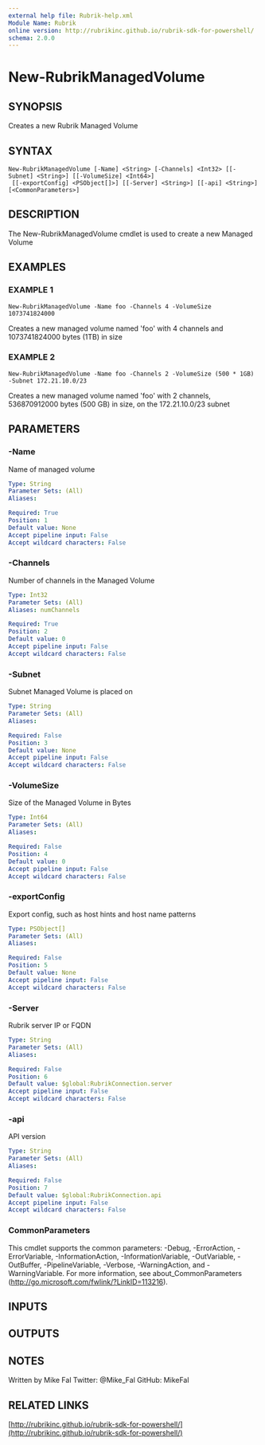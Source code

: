```yaml
---
external help file: Rubrik-help.xml
Module Name: Rubrik
online version: http://rubrikinc.github.io/rubrik-sdk-for-powershell/
schema: 2.0.0
---
```


# New-RubrikManagedVolume

## SYNOPSIS
Creates a new Rubrik Managed Volume

## SYNTAX

```
New-RubrikManagedVolume [-Name] <String> [-Channels] <Int32> [[-Subnet] <String>] [[-VolumeSize] <Int64>]
 [[-exportConfig] <PSObject[]>] [[-Server] <String>] [[-api] <String>] [<CommonParameters>]
```

## DESCRIPTION
The New-RubrikManagedVolume cmdlet is used to create
a new Managed Volume

## EXAMPLES

### EXAMPLE 1
```
New-RubrikManagedVolume -Name foo -Channels 4 -VolumeSize 1073741824000
```

Creates a new managed volume named 'foo' with 4 channels and 1073741824000 bytes (1TB) in size

### EXAMPLE 2
```
New-RubrikManagedVolume -Name foo -Channels 2 -VolumeSize (500 * 1GB) -Subnet 172.21.10.0/23
```

Creates a new managed volume named 'foo' with 2 channels, 536870912000 bytes (500 GB) in size, on the 172.21.10.0/23 subnet

## PARAMETERS

### -Name
Name of managed volume

```yaml
Type: String
Parameter Sets: (All)
Aliases:

Required: True
Position: 1
Default value: None
Accept pipeline input: False
Accept wildcard characters: False
```

### -Channels
Number of channels in the Managed Volume

```yaml
Type: Int32
Parameter Sets: (All)
Aliases: numChannels

Required: True
Position: 2
Default value: 0
Accept pipeline input: False
Accept wildcard characters: False
```

### -Subnet
Subnet Managed Volume is placed on

```yaml
Type: String
Parameter Sets: (All)
Aliases:

Required: False
Position: 3
Default value: None
Accept pipeline input: False
Accept wildcard characters: False
```

### -VolumeSize
Size of the Managed Volume in Bytes

```yaml
Type: Int64
Parameter Sets: (All)
Aliases:

Required: False
Position: 4
Default value: 0
Accept pipeline input: False
Accept wildcard characters: False
```

### -exportConfig
Export config, such as host hints and host name patterns

```yaml
Type: PSObject[]
Parameter Sets: (All)
Aliases:

Required: False
Position: 5
Default value: None
Accept pipeline input: False
Accept wildcard characters: False
```

### -Server
Rubrik server IP or FQDN

```yaml
Type: String
Parameter Sets: (All)
Aliases:

Required: False
Position: 6
Default value: $global:RubrikConnection.server
Accept pipeline input: False
Accept wildcard characters: False
```

### -api
API version

```yaml
Type: String
Parameter Sets: (All)
Aliases:

Required: False
Position: 7
Default value: $global:RubrikConnection.api
Accept pipeline input: False
Accept wildcard characters: False
```

### CommonParameters
This cmdlet supports the common parameters: -Debug, -ErrorAction, -ErrorVariable, -InformationAction, -InformationVariable, -OutVariable, -OutBuffer, -PipelineVariable, -Verbose, -WarningAction, and -WarningVariable.
For more information, see about_CommonParameters (http://go.microsoft.com/fwlink/?LinkID=113216).

## INPUTS

## OUTPUTS

## NOTES
Written by Mike Fal
Twitter: @Mike_Fal
GitHub: MikeFal

## RELATED LINKS

[http://rubrikinc.github.io/rubrik-sdk-for-powershell/](http://rubrikinc.github.io/rubrik-sdk-for-powershell/)

